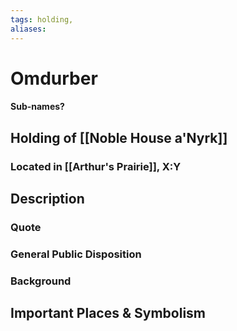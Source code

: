 ```yaml
---
tags: holding,
aliases:
---
```

# Omdurber
#### Sub-names?
## Holding of [[Noble House a'Nyrk]]
### Located in [[Arthur's Prairie]], X:Y
## Description
### Quote

### General Public Disposition

### Background
## Important Places & Symbolism


